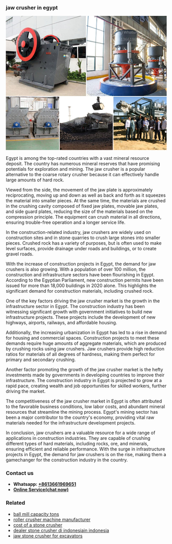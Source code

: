 <h3>jaw crusher in egypt</h3><img src='1703042109.jpg' alt=''><p>Egypt is among the top-rated countries with a vast mineral resource deposit. The country has numerous mineral reserves that have promising potentials for exploration and mining. The jaw crusher is a popular alternative to the coarse rotary crusher because it can effectively handle large amounts of hard rock.</p><p>Viewed from the side, the movement of the jaw plate is approximately reciprocating, moving up and down as well as back and forth as it squeezes the material into smaller pieces. At the same time, the materials are crushed in the crushing cavity composed of fixed jaw plates, movable jaw plates, and side guard plates, reducing the size of the materials based on the compression principle. The equipment can crush material in all directions, ensuring trouble-free operation and a longer service life.</p><p>In the construction-related industry, jaw crushers are widely used on construction sites and in stone quarries to crush large stones into smaller pieces. Crushed rock has a variety of purposes, but is often used to make level surfaces, provide drainage under roads and buildings, or to create gravel roads.</p><p>With the increase of construction projects in Egypt, the demand for jaw crushers is also growing. With a population of over 100 million, the construction and infrastructure sectors have been flourishing in Egypt. According to the Egyptian Parliament, new construction permits have been issued for more than 18,000 buildings in 2020 alone. This highlights the significant demand for construction materials, including crushed rock.</p><p>One of the key factors driving the jaw crusher market is the growth in the infrastructure sector in Egypt. The construction industry has been witnessing significant growth with government initiatives to build new infrastructure projects. These projects include the development of new highways, airports, railways, and affordable housing.</p><p>Additionally, the increasing urbanization in Egypt has led to a rise in demand for housing and commercial spaces. Construction projects to meet these demands require huge amounts of aggregate materials, which are produced by crushing rocks using jaw crushers. Jaw crushers provide high reduction ratios for materials of all degrees of hardness, making them perfect for primary and secondary crushing.</p><p>Another factor promoting the growth of the jaw crusher market is the hefty investments made by governments in developing countries to improve their infrastructure. The construction industry in Egypt is projected to grow at a rapid pace, creating wealth and job opportunities for skilled workers, further driving the market.</p><p>The competitiveness of the jaw crusher market in Egypt is often attributed to the favorable business conditions, low labor costs, and abundant mineral resources that streamline the mining process. Egypt's mining sector has been a major contributor to the country's economy, providing vital raw materials needed for the infrastructure development projects.</p><p>In conclusion, jaw crushers are a valuable resource for a wide range of applications in construction industries. They are capable of crushing different types of hard materials, including rocks, ore, and minerals, ensuring efficient and reliable performance. With the surge in infrastructure projects in Egypt, the demand for jaw crushers is on the rise, making them a gamechanger for the construction industry in the country.</p><h3>Contact us</h3><ul><li><strong>Whatsapp:&nbsp;<a href="https://wa.me/8613661969651">+8613661969651</a></strong></li><li><a href="https://swt.shibang-china.com/?git&amp;zhl&amp;jaw crusher in egypt"><strong>Online Service(chat now)</strong></a></li></ul><h3>Related</h3><ul><li><a href='ball mill capacity tons.md'>ball mill capacity tons</a></li><li><a href='roller crusher machine manufacturer.md'>roller crusher machine manufacturer</a></li><li><a href='cost of a stone crusher.md'>cost of a stone crusher</a></li><li><a href='dealer stone crusher di indonesiain indonesia.md'>dealer stone crusher di indonesiain indonesia</a></li><li><a href='jaw stone crusher for excavators.md'>jaw stone crusher for excavators</a></li></ul>